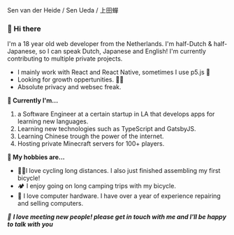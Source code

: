 Sen van der Heide / Sen Ueda / 上田蟬

### 👋 Hi there 

I'm a 18 year old web developer from the Netherlands. I'm half-Dutch & half-Japanese, so I can speak Dutch, Japanese and English! I'm currently contributing to multiple private projects. 

- I mainly work with React and React Native, sometimes I use p5.js 👾
- Looking for growth oppertunities. 🧑‍💻
- Absolute privacy and websec freak.


<strong>🔭 Currently I'm...</strong>

  1. a Software Engineer at a certain startup in LA that develops apps for learning new languages. 
  2. Learning new technologies such as TypeScript and GatsbyJS.
  3. Learning Chinese trough the power of the internet.
  4. Hosting private Minecraft servers for 100+ players.

<strong>👀  My hobbies are...</strong>

  - 🚴‍♂️I love cycling long distances. I also just finished assembling my first bicycle!
  - 🏕 I enjoy going on long camping trips with my bicycle. 
  - 💾 I love computer hardware. I have over a year of experience repairing and selling computers. 



<em>🚀 <b>I love meeting new people! please get in touch with me and I'll be happy to talk with you</b></em>
